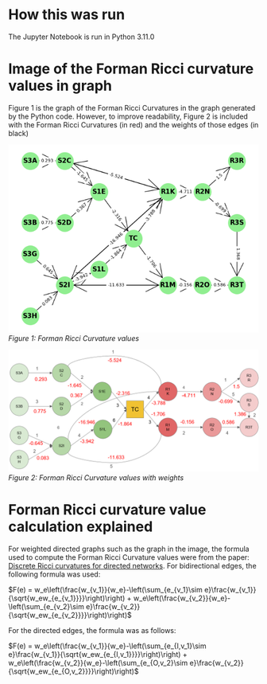 # How this was run

The Jupyter Notebook is run in Python 3.11.0

# Image of the Forman Ricci curvature values in graph

Figure 1 is the graph of the Forman Ricci Curvatures in the graph generated by the Python code. However, to improve readability, Figure 2 is included with the Forman Ricci Curvatures (in red) and the weights of those edges (in black)

![Figure 1: Forman Ricci Curvature values](./FormanRicciGraph.png)
_Figure 1: Forman Ricci Curvature values_

![Figure 2: Forman Ricci Curvature values with weights](./FormanRicciGraphCleaned.png)
_Figure 2: Forman Ricci Curvature values with weights_

# Forman Ricci curvature value calculation explained

For weighted directed graphs such as the graph in the image, the formula used to compute the Forman Ricci Curvature values were from the paper: [Discrete Ricci curvatures for directed networks](https://doi.org/10.1016/j.chaos.2018.11.031). For bidirectional edges, the following formula was used:

$F(e) = w_e\left(\frac{w_{v_1}}{w_e}-\left(\sum_{e_{v_1}\sim e}\frac{w_{v_1}}{\sqrt{w_ew_{e_{v_1}}}}\right)\right) + w_e\left(\frac{w_{v_2}}{w_e}-\left(\sum_{e_{v_2}\sim e}\frac{w_{v_2}}{\sqrt{w_ew_{e_{v_2}}}}\right)\right)$

For the directed edges, the formula was as follows:

$F(e) = w_e\left(\frac{w_{v_1}}{w_e}-\left(\sum_{e_{I,v_1}\sim e}\frac{w_{v_1}}{\sqrt{w_ew_{e_{I,v_1}}}}\right)\right) + w_e\left(\frac{w_{v_2}}{w_e}-\left(\sum_{e_{O,v_2}\sim e}\frac{w_{v_2}}{\sqrt{w_ew_{e_{O,v_2}}}}\right)\right)$
